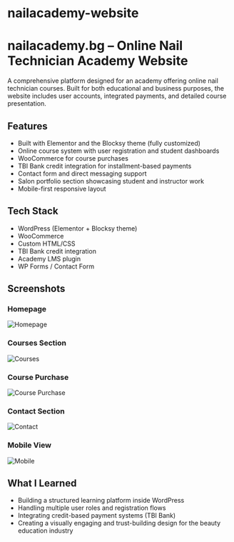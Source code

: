 # nailacademy-website
# nailacademy.bg – Online Nail Technician Academy Website

A comprehensive platform designed for an academy offering online nail technician courses. Built for both educational and business purposes, the website includes user accounts, integrated payments, and detailed course presentation.

## Features
- Built with Elementor and the Blocksy theme (fully customized)
- Online course system with user registration and student dashboards
- WooCommerce for course purchases
- TBI Bank credit integration for installment-based payments
- Contact form and direct messaging support
- Salon portfolio section showcasing student and instructor work
- Mobile-first responsive layout

## Tech Stack
- WordPress (Elementor + Blocksy theme)
- WooCommerce
- Custom HTML/CSS
- TBI Bank credit integration
- Academy LMS plugin 
- WP Forms / Contact Form

## Screenshots

### Homepage
![Homepage](https://github.com/user-attachments/assets/0d46e604-e477-459d-8b87-6ebff8b98103)

### Courses Section
![Courses](https://github.com/user-attachments/assets/5ba829a6-167d-4a0c-bd98-37f0e51c6dca)

### Course Purchase
![Course Purchase](https://github.com/user-attachments/assets/5c1868bd-bf12-437e-a5f3-8d667739c950)


### Contact Section
![Contact](https://github.com/user-attachments/assets/61466278-230a-4102-8482-fe62736a8ba7)

### Mobile View
![Mobile](https://github.com/user-attachments/assets/8a879284-8ce4-4e88-aebd-ca0ba121e9c5)

## What I Learned
- Building a structured learning platform inside WordPress
- Handling multiple user roles and registration flows
- Integrating credit-based payment systems (TBI Bank)
- Creating a visually engaging and trust-building design for the beauty education industry
